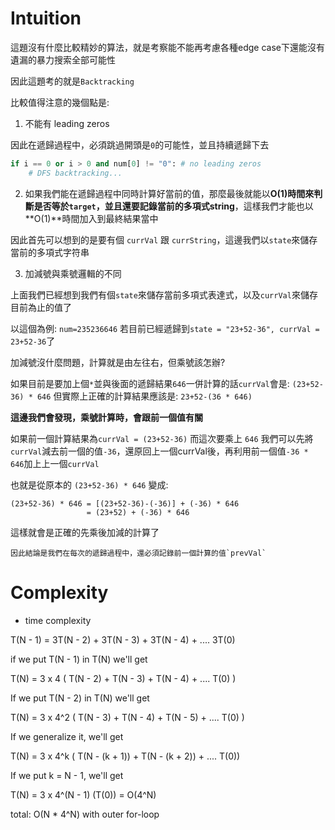 # Intuition

這題沒有什麼比較精妙的算法，就是考察能不能再考慮各種edge case下還能沒有遺漏的暴力搜索全部可能性

因此這題考的就是`Backtracking`

比較值得注意的幾個點是:

1. 不能有 leading zeros

因此在遞歸過程中，必須跳過開頭是`0`的可能性，並且持續遞歸下去

```py
if i == 0 or i > 0 and num[0] != "0": # no leading zeros
    # DFS backtracking...
```

2. 如果我們能在遞歸過程中同時計算好當前的值，那麼最後就能以**O(1)**時間來判斷是否等於`target`，並且還要記錄當前的**多項式string**，這樣我們才能也以**O(1)**時間加入到最終結果當中

因此首先可以想到的是要有個 `currVal` 跟 `currString`，這邊我們以`state`來儲存當前的多項式字符串

3. 加減號與乘號邏輯的不同

上面我們已經想到我們有個`state`來儲存當前多項式表達式，以及`currVal`來儲存目前為止的值了

以這個為例: `num=235236646`
若目前已經遞歸到`state = "23+52-36", currVal = 23+52-36`了

加減號沒什麼問題，計算就是由左往右，但乘號該怎辦?

如果目前是要加上個`*`並與後面的遞歸結果`646`一併計算的話`currVal`會是: `(23+52-36) * 646`
但實際上正確的計算結果應該是: `23+52-(36 * 646)`

**這邊我們會發現，乘號計算時，會跟前一個值有關**

如果前一個計算結果為`currVal = (23+52-36)` 而這次要乘上 `646`
我們可以先將`currVal`減去前一個的值`-36`，還原回上一個currVal後，再利用前一個值`-36 * 646`加上上一個`currVal`

也就是從原本的 `(23+52-36) * 646` 變成:
```
(23+52-36) * 646 = [(23+52-36)-(-36)] + (-36) * 646
                 = (23+52) + (-36) * 646
```

這樣就會是正確的先乘後加減的計算了
```
因此結論是我們在每次的遞歸過程中，還必須記錄前一個計算的值`prevVal`
```

# Complexity

- time complexity

T(N - 1) = 3T(N - 2) + 3T(N - 3) + 3T(N - 4) + .... 3T(0)

if we put T(N - 1) in T(N) we'll get

T(N) = 3 x 4 ( T(N - 2) + T(N - 3) + T(N - 4) + .... T(0) )

If we put T(N - 2) in T(N) we'll get

T(N) = 3 x 4^2 ( T(N - 3) + T(N - 4) + T(N - 5) + .... T(0) )

If we generalize it, we'll get

T(N) = 3 x 4^k ( T(N - (k + 1)) + T(N - (k + 2)) + .... T(0))

If we put k = N - 1, we'll get

T(N) = 3 x 4^(N - 1) (T(0)) = O(4^N)

total: O(N * 4^N) with outer for-loop